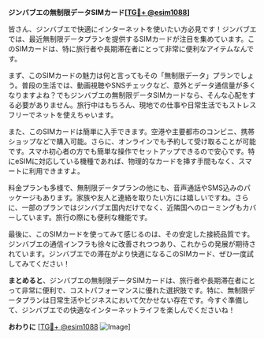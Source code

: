 **ジンバブエの無制限データSIMカード[[TG💪+ @esim1088](https://t.me/s/esim1088)]**

皆さん、ジンバブエで快適にインターネットを使いたい方必見です！ジンバブエでは、最近無制限データプランを提供するSIMカードが注目を集めています。このSIMカードは、特に旅行者や長期滞在者にとって非常に便利なアイテムなんです。

まず、このSIMカードの魅力は何と言ってもその「無制限データ」プランでしょう。普段の生活では、動画視聴やSNSチェックなど、意外とデータ通信量が多くなりますよね？でもジンバブエの無制限データSIMカードなら、そんな心配をする必要がありません。旅行中はもちろん、現地での仕事や日常生活でもストレスフリーでネットを使えちゃいます。

また、このSIMカードは簡単に入手できます。空港や主要都市のコンビニ、携帯ショップなどで購入可能。さらに、オンラインでも予約して受け取ることが可能です。スマホ初心者の方でも簡単な操作でセットアップできるので安心です。特にeSIMに対応している機種であれば、物理的なカードを挿す手間もなく、スマートに利用できますよ。

料金プランも多様で、無制限データプランの他にも、音声通話やSMS込みのパッケージもあります。家族や友人と連絡を取りたい方には嬉しいですね。さらに、一部のプランではジンバブエ国内だけでなく、近隣国へのローミングもカバーしています。旅行の際にも便利な機能です。

最後に、このSIMカードを使ってみて感じるのは、その安定した接続品質です。ジンバブエの通信インフラも徐々に改善されつつあり、これからの発展が期待されています。ジンバブエでの滞在がより快適になるこのSIMカード、ぜひ一度試してみてください！

**まとめると**、ジンバブエの無制限データSIMカードは、旅行者や長期滞在者にとって非常に便利で、コストパフォーマンスに優れた選択肢です。特に、無制限データプランは日常生活やビジネスにおいて欠かせない存在です。今すぐ準備して、ジンバブエでの快適なインターネットライフを楽しんでくださいね！

**おわりに** [[TG💪+ @esim1088](https://t.me/s/esim1088) ![Image](https://i.postimg.cc/Y0z9fWf4/image.png)]